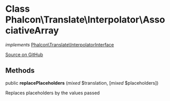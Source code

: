 # Class **Phalcon\\Translate\\Interpolator\\AssociativeArray**

*implements* [Phalcon\Translate\InterpolatorInterface](/[[language]]/[[version]]/api/Phalcon_Translate_InterpolatorInterface)

<a href="https://github.com/phalcon/cphalcon/blob/master/phalcon/translate/interpolator/associativearray.zep" class="btn btn-default btn-sm">Source on GitHub</a>

## Methods
public  **replacePlaceholders** (*mixed* $translation, [*mixed* $placeholders])

Replaces placeholders by the values passed




